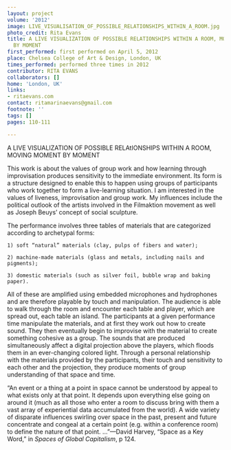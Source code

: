 ```yaml
---
layout: project
volume: '2012'
image: LIVE_VISUALISATION_OF_POSSIBLE_RELATIONSHIPS_WITHIN_A_ROOM.jpg
photo_credit: Rita Evans
title: A LIVE VISUALIZATION OF POSSIBLE RELATIONSHIPS WITHIN A ROOM, MOVING MOMENT
  BY MOMENT
first_performed: first performed on April 5, 2012
place: Chelsea College of Art & Design, London, UK
times_performed: performed three times in 2012
contributor: RITA EVANS
collaborators: []
home: 'London, UK'
links:
- ritaevans.com
contact: ritamarinaevans@gmail.com
footnote: ''
tags: []
pages: 110-111

---
```


A LIVE VISUALIZATION OF POSSIBLE RELAtIONSHIPS WITHIN A ROOM, MOVING MOMENT BY MOMENT

This work is about the values of group work and how learning through improvisation produces sensitivity to the immediate environment. Its form is a structure designed to enable this to happen using groups of participants who work together to form a live-learning situation. I am interested in the values of liveness, improvisation and group work. My influences include the political outlook of the artists involved in the Filmaktion movement as well as Joseph Beuys’ concept of social sculpture.

The performance involves three tables of materials that are categorized according to archetypal forms:

	1) soft “natural” materials (clay, pulps of fibers and water); 

	2) machine-made materials (glass and metals, including nails and pigments); 

	3) domestic materials (such as silver foil, bubble wrap and baking paper). 

All of these are amplified using embedded microphones and hydrophones and are therefore playable by touch and manipulation. The audience is able to walk through the room and encounter each table and player, which are spread out, each table an island. The participants at a given performance time manipulate the materials, and at first they work out how to create sound. They then eventually begin to improvise with the material to create something cohesive as a group. The sounds that are produced simultaneously affect a digital projection above the players, which floods them in an ever-changing colored light. Through a personal relationship with the materials provided by the participants, their touch and sensitivity to each other and the projection, they produce moments of group understanding of that space and time.

	
“An event or a thing at a point in space cannot be understood by appeal to what exists only at that point. It depends upon everything else going on around it (much as all those who enter a room to discuss bring with them a vast array of experiential data accumulated from the world). A wide variety of disparate influences swirling over space in the past, present and future concentrate and congeal at a certain point (e.g. within a conference room) to define the nature of that point. …”—David Harvey, “Space as a Key Word,” in _Spaces of Global Capitalism_, p 124.

